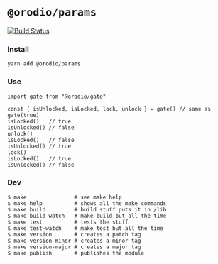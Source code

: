 # `@orodio/params`

[![Build Status](https://travis-ci.org/orodio/gate.svg?branch=master)](https://travis-ci.org/orodio/gate)

### Install

```
yarn add @orodio/params
```

### Use

```
import gate from "@orodio/gate"

const { isUnlocked, isLocked, lock, unlock } = gate() // same as gate(true)
isLocked()   // true
isUnlocked() // false
unlock()
isLocked()   // false
isUnlocked() // true
lock()
isLocked()   // true
isUnlocked() // false
```

### Dev

```
$ make               # see make help
$ make help          # shows all the make commands
$ make build         # build stuff puts it in /lib
$ make build-watch   # make build but all the time
$ make test          # tests the stuff
$ make test-watch    # make test but all the time
$ make version       # creates a patch tag
$ make version-minor # creates a minor tag
$ make version-major # creates a major tag
$ make publish       # publishes the module
```
